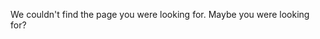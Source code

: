<!-- Source: https://docs.factory.ai/cli/droid-exec/automation-cookbook -->

We couldn't find the page you were looking for. Maybe you were looking for?
